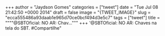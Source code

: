 
+++
author = "Jaydson Gomes"
categories = ["tweet"]
date = "Tue Jul 08 21:42:50 +0000 2014"
draft = false
image = "{TWEET_IMAGE}"
slug = "ecca555486a93daab1e965d70ce0bcf494d3e5c7"
tags = ["tweet"]
title = """"@SBTOficial: NO AR: Chav..."""
+++
'@SBTOficial: NO AR: Chaves na tela do SBT. #Compartilhe"
